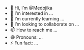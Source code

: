 - 👋 Hi, I’m @Medojika
- 👀 I’m interested in ...
- 🌱 I’m currently learning ...
- 💞️ I’m looking to collaborate on ...
- 📫 How to reach me ...
- 😄 Pronouns: ...
- ⚡ Fun fact: ...

<!---
Medojika/Medojika is a ✨ special ✨ repository because its `README.md` (this file) appears on your GitHub profile.
You can click the Preview link to take a look at your changes.

